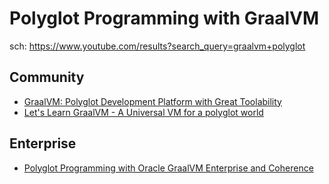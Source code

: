 # Polyglot Programming with GraalVM
sch: https://www.youtube.com/results?search_query=graalvm+polyglot

## Community
- [GraalVM: Polyglot Development Platform with Great Toolability](https://youtu.be/xZTDEpGWMOw)
- [Let's Learn GraalVM - A Universal VM for a polyglot world](https://youtu.be/xZTDEpGWMOw)

## Enterprise
- [Polyglot Programming with Oracle GraalVM Enterprise and Coherence](https://youtu.be/YF4ugpI3W2k)
